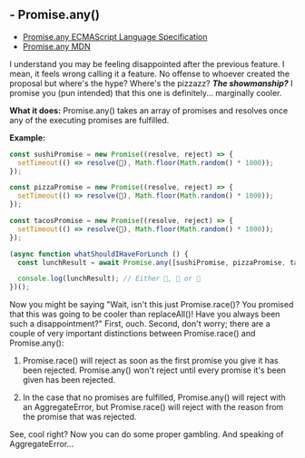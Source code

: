 ## - Promise.any()

- [Promise.any ECMAScript Language Specification](https://tc39.es/ecma262/multipage/control-abstraction-objects.html#sec-promise.any)
- [Promise.any MDN](https://developer.mozilla.org/en-US/docs/Web/JavaScript/Reference/Global_Objects/Promise/any)

I understand you may be feeling disappointed after the previous feature. I mean, it feels wrong calling it a feature. No offense to whoever created the proposal but where's the hype? Where's the pizzazz? ***The showmanship?*** I promise you (pun intended) that this one is definitely... marginally cooler.

**What it does:** <span className="code">Promise.any()</span> takes an array of promises and resolves once any of the executing promises are fulfilled.

**Example:**

```js
const sushiPromise = new Promise((resolve, reject) => {
  setTimeout(() => resolve(🍣), Math.floor(Math.random() * 1000));
});

const pizzaPromise = new Promise((resolve, reject) => {
  setTimeout(() => resolve(🍕), Math.floor(Math.random() * 1000));
});

const tacosPromise = new Promise((resolve, reject) => {
  setTimeout(() => resolve(🌮), Math.floor(Math.random() * 1000));
});

(async function whatShouldIHaveForLunch () {
  const lunchResult = await Promise.any([sushiPromise, pizzaPromise, tacosPromise]);

  console.log(lunchResult); // Either 🍣, 🍕 or 🌮
})();
```

Now you might be saying "Wait, isn't this just <span className="code">Promise.race()</span>? You promised that this was going to be cooler than <span className="code">replaceAll()</span>! Have you always been such a disappointment?" First, ouch. Second,  don't worry; there are a couple of very important distinctions between <span className="code">Promise.race()</span> and <span className="code">Promise.any()</span>:

1. <span className="code">Promise.race()</span> will reject as soon as the first promise you give it has been rejected. <span className="code">Promise.any()</span> won't reject until every promise it's been given has been rejected.

2. In the case that no promises are fulfilled, <span className="code">Promise.any()</span> will reject with an <span className="code">AggregateError</span>, but <span className="code">Promise.race()</span> will reject with the reason from the promise that was rejected.

See, cool right? Now you can do some proper gambling. And speaking of AggregateError...
